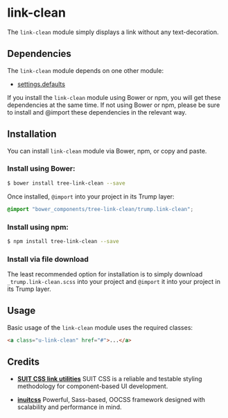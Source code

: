 # link-clean

The `link-clean` module simply displays a link without any text-decoration.

## Dependencies

The `link-clean` module depends on one other module:

* [settings.defaults](https://github.com/treeframework/settings.defaults)

If you install the `link-clean` module using Bower or npm, you will get these
dependencies at the same time. If not using Bower or npm, please be sure to
install and @import these dependencies in the relevant way.

## Installation

You can install `link-clean` module via Bower, npm, or copy and paste.

### Install using Bower:

```sh
$ bower install tree-link-clean --save
```

Once installed, `@import` into your project in its Trump layer:

```scss
@import "bower_components/tree-link-clean/trump.link-clean";
```

### Install using npm:

```sh
$ npm install tree-link-clean --save
```

### Install via file download

The least recommended option for installation is to simply download
`_trump.link-clean.scss` into your project and `@import` it into your
project in its Trump layer.

## Usage

Basic usage of the `link-clean` module uses the required classes:

```html
<a class="u-link-clean" href="#">...</a>
```

## Credits

* **[SUIT CSS link utilities](https://github.com/suitcss/utils-link/)** SUIT
CSS is a reliable and testable styling methodology for component-based UI
development.

* **[inuitcss](https://github.com/inuitcss)** Powerful, Sass-based, OOCSS
framework designed with scalability and performance in mind.
